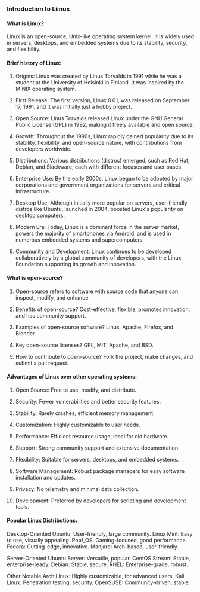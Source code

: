 ### Introduction to Liinux

#### What is Linux?
Linux is an open-source, Unix-like operating system kernel. It is widely used in servers, desktops, and embedded systems due to its stability, security, and flexibility.

#### Brief history of Linux:
1. Origins: Linux was created by Linus Torvalds in 1991 while he was a student at the University of Helsinki in Finland. It was inspired by the MINIX operating system.

2. First Release: The first version, Linux 0.01, was released on September 17, 1991, and it was initially just a hobby project.

3. Open Source: Linus Torvalds released Linux under the GNU General Public License (GPL) in 1992, making it freely available and open source.

4. Growth: Throughout the 1990s, Linux rapidly gained popularity due to its stability, flexibility, and open-source nature, with contributions from developers worldwide.

5. Distributions: Various distributions (distros) emerged, such as Red Hat, Debian, and Slackware, each with different focuses and user bases.

6. Enterprise Use: By the early 2000s, Linux began to be adopted by major corporations and government organizations for servers and critical infrastructure.

7. Desktop Use: Although initially more popular on servers, user-friendly distros like Ubuntu, launched in 2004, boosted Linux's popularity on desktop computers.

8. Modern Era: Today, Linux is a dominant force in the server market, powers the majority of smartphones via Android, and is used in numerous embedded systems and supercomputers.

9. Community and Development: Linux continues to be developed collaboratively by a global community of developers, with the Linux Foundation supporting its growth and innovation.


#### What is open-source?
1. Open-source refers to software with source code that anyone can inspect, modify, and enhance.

2. Benefits of open-source? Cost-effective, flexible, promotes innovation, and has community support.

3. Examples of open-source software? Linux, Apache, Firefox, and Blender.

4. Key open-source licenses? GPL, MIT, Apache, and BSD.

5. How to contribute to open-source? Fork the project, make changes, and submit a pull request.


#### Advantages of Linux over other operating systems:
1. Open Source: Free to use, modify, and distribute.

2. Security: Fewer vulnerabilities and better security features.

3. Stability: Rarely crashes; efficient memory management.

4. Customization: Highly customizable to user needs.

5. Performance: Efficient resource usage, ideal for old hardware.

6. Support: Strong community support and extensive documentation.

7. Flexibility: Suitable for servers, desktops, and embedded systems.

8. Software Management: Robust package managers for easy software installation and updates.

9. Privacy: No telemetry and minimal data collection.

10. Development: Preferred by developers for scripting and development tools.


#### Popular Linux Distributions:

Desktop-Oriented
Ubuntu: User-friendly, large community.
Linux Mint: Easy to use, visually appealing.
Pop!_OS: Gaming-focused, good performance.
Fedora: Cutting-edge, innovative.
Manjaro: Arch-based, user-friendly.

Server-Oriented
Ubuntu Server: Versatile, popular.
CentOS Stream: Stable, enterprise-ready.
Debian: Stable, secure.
RHEL: Enterprise-grade, robust.

Other Notable
Arch Linux: Highly customizable, for advanced users.
Kali Linux: Penetration testing, security.
OpenSUSE: Community-driven, stable.


























